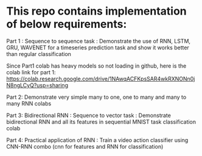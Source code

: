 # This repo contains implementation of below requirements:

Part 1 : Sequence to sequence task : Demonstrate the use of RNN, LSTM, GRU, WAVENET  for a timeseries prediction task and show  it works better than regular classification

Since Part1 colab has heavy models so not loading in github, here is the colab link for part 1:
https://colab.research.google.com/drive/1NAwqACFKpsSAR4wkRXNONn0jN8ngLCyQ?usp=sharing


Part 2: Demonstrate very simple many to one, one to many and many to many RNN colabs

Part 3: Bidirectional RNN : Sequence to vector task : Demonstrate bidirectional RNN and all its features in sequential MNIST task classification colab

Part  4:  Practical application of RNN : Train a video action classifier using CNN-RNN combo (cnn for features and RNN for classification)

